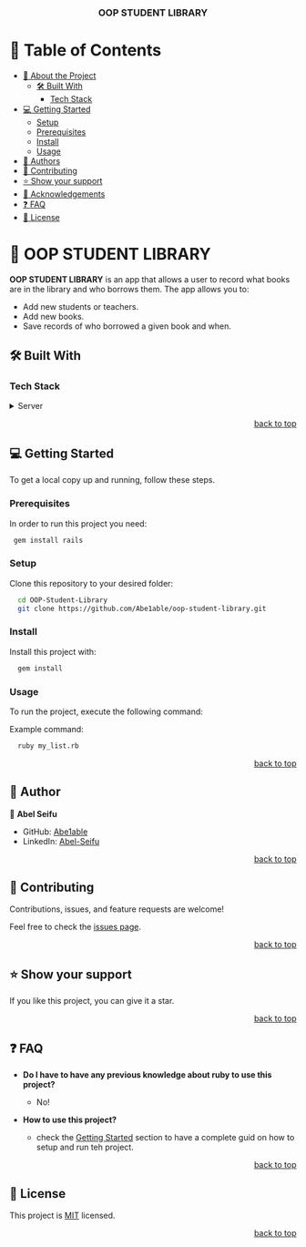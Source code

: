 <a name="readme-top"></a>

<div align="center">
  <h3><b>OOP STUDENT LIBRARY</b></h3>
</div>

<!-- TABLE OF CONTENTS -->

# 📗 Table of Contents

- [📖 About the Project](#about-project)
  - [🛠 Built With](#built-with)
    - [Tech Stack](#tech-stack)
- [💻 Getting Started](#getting-started)
  - [Setup](#setup)
  - [Prerequisites](#prerequisites)
  - [Install](#install)
  - [Usage](#usage)
- [👥 Authors](#authors)
- [🤝 Contributing](#contributing)
- [⭐️ Show your support](#support)
- [🙏 Acknowledgements](#acknowledgements)
- [❓ FAQ](#faq)
- [📝 License](#license)


# 📖 OOP STUDENT LIBRARY <a name="about-project"></a>


**OOP STUDENT LIBRARY** is an app that allows a user to record what books are in the library and who borrows them. The app allows you to: 
- Add new students or teachers.
- Add new books.
- Save records of who borrowed a given book and when.

## 🛠 Built With <a name="built-with"></a>

### Tech Stack <a name="tech-stack"></a>

<details>
  <summary>Server</summary>
  <ul>
    <li><a href="https://www.ruby-lang.org/en/">Ruby</a></li>
  </ul>
</details>

<p align="right"><a href="#readme-top">back to top</a></p>



## 💻 Getting Started <a name="getting-started"></a>

To get a local copy up and running, follow these steps.

### Prerequisites

In order to run this project you need:

```sh
 gem install rails
```

### Setup

Clone this repository to your desired folder:

```sh
  cd OOP-Student-Library
  git clone https://github.com/Abe1able/oop-student-library.git
```

### Install

Install this project with:

```sh
  gem install
```

### Usage

To run the project, execute the following command:

Example command:

```sh
  ruby my_list.rb
```

<p align="right"><a href="#readme-top">back to top</a></p>



## 👥 Author <a name="authors"></a>

👤 **Abel Seifu**

- GitHub: [Abe1able](https://github.com/Abe1able)
- LinkedIn: [Abel-Seifu](https://www.linkedin.com/in/Abel-Seifu/)


<p align="right"><a href="#readme-top">back to top</a></p>


## 🤝 Contributing <a name="contributing"></a>

Contributions, issues, and feature requests are welcome!

Feel free to check the [issues page](../../issues/).

<p align="right"><a href="#readme-top">back to top</a></p>


## ⭐️ Show your support <a name="support"></a>

If you like this project, you can give it a star.

<p align="right"><a href="#readme-top">back to top</a></p>


## ❓ FAQ <a name="faq"></a>

- **Do I have to have any previous knowledge about ruby to use this project?**

  - No!

- **How to use this project?**

  - check the [Getting Started](#getting-started) section to have a complete guid on how to setup and run teh project.

<p align="right"><a href="#readme-top">back to top</a></p>


## 📝 License <a name="license"></a>

This project is [MIT](./LICENSE) licensed.


<p align="right"><a href="#readme-top">back to top</a></p>